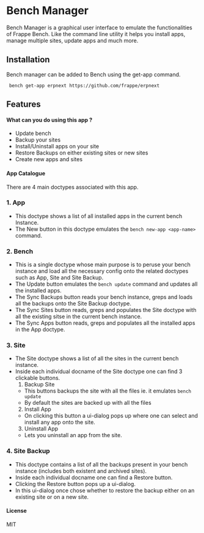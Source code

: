 # Bench Manager

Bench Manager is a graphical user interface to emulate the functionalities of Frappe Bench. Like the command line utility it helps you install apps, manage multiple sites, update apps and much more.

## Installation

Bench manager can be added to Bench using the get-app command. 

``` bench get-app erpnext https://github.com/frappe/erpnext```

## Features

#### What can you do using this app ?
- Update bench
- Backup your sites
- Install/Uninstall apps on your site
- Restore Backups on either existing sites or new sites
- Create new apps and sites

#### App Catalogue

There are 4 main doctypes associated with this app. 

### 1. App

- This doctype shows a list of all installed apps in the current bench Instance.
- The New button in this doctype emulates the ```bench new-app <app-name>``` command.

### 2. Bench 

- This is a single doctype whose main purpose is to peruse your bench instance and load all the necessary config onto the related doctypes such as App, Site and Site Backup.
- The Update button emulates the ``` bench update ``` command and updates all the installed apps.
- The Sync Backups button reads your bench instance, greps and loads all the backups onto the Site Backup doctype.
- The Sync Sites button reads, greps and populates the Site doctype with all the existing sitse in the current bench instance.
- The Sync Apps button reads, greps and populates all the installed apps in the App doctype.

### 3. Site

- The Site doctype shows a list of all the sites in the current bench instance.
- Inside each individual docname of the Site doctype one can find 3 clickable buttons.
  1. Backup Site 
    * This buttons backups the site with all the files ie. it emulates ``` bench update ```
    * By default the sites are backed up with all the files
  2. Install App
    * On clicking this button a ui-dialog pops up where one can select and install any app onto the site.
  3. Uninstall App
    * Lets you uninstall an app from the site. 

### 4. Site Backup

- This doctype contains a list of all the backups present in your bench instance (includes both existent and archived sites).
- Inside each individual docname one can find a Restore button.
- Clicking the Restore button pops up a ui-dialog.
- In this ui-dialog once chose whether to restore the backup either on an existing site or on a new site.

#### License

MIT
